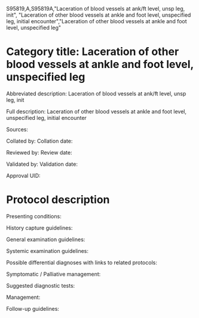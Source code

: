S95819,A,S95819A,"Laceration of blood vessels at ank/ft level, unsp leg, init", "Laceration of other blood vessels at ankle and foot level, unspecified leg, initial encounter","Laceration of other blood vessels at ankle and foot level, unspecified leg"
# Category title: Laceration of other blood vessels at ankle and foot level, unspecified leg

Abbreviated description: Laceration of blood vessels at ank/ft level, unsp leg, init

Full description: Laceration of other blood vessels at ankle and foot level, unspecified leg, initial encounter

Sources:

Collated by:
Collation date:

Reviewed by:
Review date:

Validated by:
Validation date:

Approval UID:

# Protocol description

Presenting conditions:

History capture guidelines:

General examination guidelines:

Systemic examination guidelines:

Possible differential diagnoses with links to related protocols:

Symptomatic / Palliative management:

Suggested diagnostic tests:

Management:

Follow-up guidelines:
